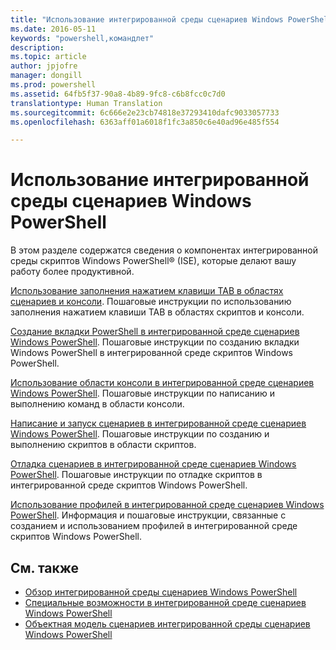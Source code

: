 ```yaml
---
title: "Использование интегрированной среды сценариев Windows PowerShell"
ms.date: 2016-05-11
keywords: "powershell,командлет"
description: 
ms.topic: article
author: jpjofre
manager: dongill
ms.prod: powershell
ms.assetid: 64fb5f37-90a8-4b89-9fc8-c6b8fcc0c7d0
translationtype: Human Translation
ms.sourcegitcommit: 6c666e2e23cb74818e37293410dafc9033057733
ms.openlocfilehash: 6363aff01a6018f1fc3a850c6e40ad96e485f554

---
```


# Использование интегрированной среды сценариев Windows PowerShell
В этом разделе содержатся сведения о компонентах интегрированной среды скриптов Windows PowerShell® (ISE), которые делают вашу работу более продуктивной.

[Использование заполнения нажатием клавиши TAB в областях сценариев и консоли](How-to-Use-Tab-Completion-in-the-Script-Pane-and-Console-Pane.md). Пошаговые инструкции по использованию заполнения нажатием клавиши TAB в областях скриптов и консоли.

[Создание вкладки PowerShell в интегрированной среде сценариев Windows PowerShell](How-to-Create-a-PowerShell-Tab-in-Windows-PowerShell-ISE.md). Пошаговые инструкции по созданию вкладки Windows PowerShell в интегрированной среде скриптов Windows PowerShell.

[Использование области консоли в интегрированной среде сценариев Windows PowerShell](How-to-Use-the-Console-Pane-in-the-Windows-PowerShell-ISE.md). Пошаговые инструкции по написанию и выполнению команд в области консоли.

[Написание и запуск сценариев в интегрированной среде сценариев Windows PowerShell](How-to-Write-and-Run-Scripts-in-the-Windows-PowerShell-ISE.md). Пошаговые инструкции по созданию и выполнению скриптов в области скриптов.

[Отладка сценариев в интегрированной среде сценариев Windows PowerShell](How-to-Debug-Scripts-in-Windows-PowerShell-ISE.md). Пошаговые инструкции по отладке скриптов в интегрированной среде скриптов Windows PowerShell.

[Использование профилей в интегрированной среде сценариев Windows PowerShell](How-to-Use-Profiles-in-Windows-PowerShell-ISE.md). Информация и пошаговые инструкции, связанные с созданием и использованием профилей в интегрированной среде скриптов Windows PowerShell.

## См. также
- [Обзор интегрированной среды сценариев Windows PowerShell](../../getting-started/fundamental/Exploring-the-Windows-PowerShell-ISE.md)
- [Специальные возможности в интегрированной среде сценариев Windows PowerShell](../../setup/Accessibility-in-Windows-PowerShell-ISE.md)
- [Объектная модель сценариев интегрированной среды сценариев Windows PowerShell](https://technet.microsoft.com/en-us/library/69b047d0-da79-413e-b948-8e45d05d1f85)




<!--HONumber=Oct16_HO3-->


